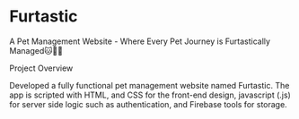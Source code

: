 # Furtastic
A Pet Management Website - Where Every Pet Journey is Furtastically Managed🐱🐶🐰

Project Overview

Developed a fully functional pet management website named Furtastic. The app is scripted with HTML, and CSS for the front-end design, javascript (.js) for server side logic such as authentication, and Firebase tools for storage. 
